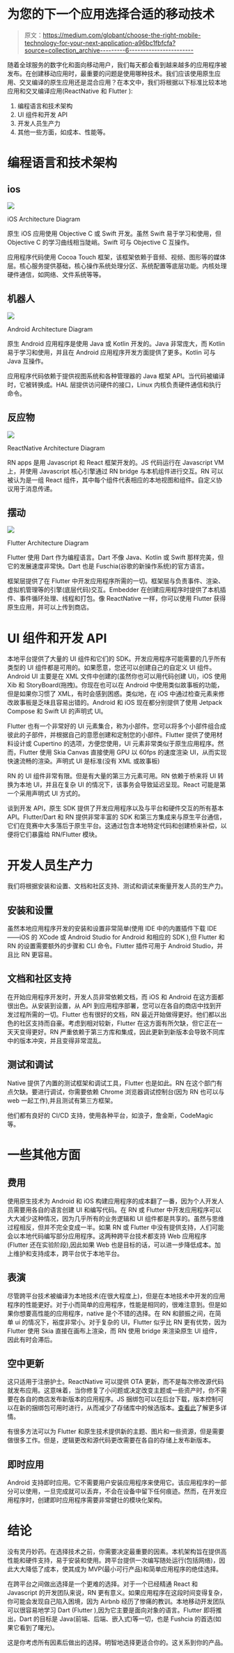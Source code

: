 # 为您的下一个应用选择合适的移动技术

> 原文：<https://medium.com/globant/choose-the-right-mobile-technology-for-your-next-application-a96bc1fbfcfa?source=collection_archive---------6----------------------->

随着全球服务的数字化和面向移动用户，我们每天都会看到越来越多的应用程序被发布。在创建移动应用时，最重要的问题是使用哪种技术。我们应该使用原生应用、交叉编译的原生应用还是混合应用？在本文中，我们将根据以下标准比较本地应用和交叉编译应用(ReactNative 和 Flutter ):

1.  编程语言和技术架构
2.  UI 组件和开发 API
3.  开发人员生产力
4.  其他一些方面，如成本、性能等。

# 编程语言和技术架构

## ios

![](img/b95ae20c8f4d73f908850e0822ba7a16.png)

iOS Architecture Diagram

原生 iOS 应用使用 Objective C 或 Swift 开发。虽然 Swift 易于学习和使用，但 Objective C 的学习曲线相当陡峭。Swift 可与 Objective C 互操作。

应用程序代码使用 Cocoa Touch 框架，该框架依赖于音频、视频、图形等的媒体层。核心服务提供基础，核心操作系统处理分区、系统配置等底层功能。内核处理硬件通信，如网络、文件系统等等。

## 机器人

![](img/d3f6a1f4329a35482b558316810e8fea.png)

Android Architecture Diagram

原生 Android 应用程序是使用 Java 或 Kotlin 开发的。Java 非常庞大，而 Kotlin 易于学习和使用，并且在 Android 应用程序开发方面提供了更多。Kotlin 可与 Java 互操作。

应用程序代码依赖于提供视图系统和各种管理器的 Java 框架 API。当代码被编译时，它被转换成。HAL 层提供访问硬件的接口，Linux 内核负责硬件通信和执行命令。

## 反应物

![](img/4734f465a97040774095256190d60fff.png)

ReactNative Architecture Diagram

RN apps 是用 Javascript 和 React 框架开发的。JS 代码运行在 Javascript VM 上，并使用 Javascript 核心引擎通过 RN bridge 与本机组件进行交互。RN 可以被认为是一组 React 组件，其中每个组件代表相应的本地视图和组件。自定义协议用于消息传递。

## 摆动

![](img/0107bb93cfa5878b6d11ccaf21f2f6d6.png)

Flutter Architecture Diagram

Flutter 使用 Dart 作为编程语言。Dart 不像 Java、Kotlin 或 Swift 那样完美，但它的发展速度非常快。Dart 也是 Fuschia(谷歌的新操作系统)的官方语言。

框架层提供了在 Flutter 中开发应用程序所需的一切。框架层与负责事件、渲染、虚拟机管理等的引擎(底层代码)交互。Embedder 在创建应用程序时提供了本机插件、事件循环处理、线程和打包。像 ReactNative 一样，你可以使用 Flutter 获得原生应用，并可以上传到商店。

# UI 组件和开发 API

本地平台提供了大量的 UI 组件和它们的 SDK。开发应用程序可能需要的几乎所有类型的 UI 组件都是可用的。如果愿意，您还可以创建自己的自定义 UI 组件。Android UI 主要是在 XML 文件中创建的(虽然你也可以用代码创建 UI)，iOS 使用 Xib 和 StoryBoard(拖拽)。你现在也可以在 Android 中使用类似故事板的功能，但是如果你习惯了 XML，有时会感到困惑。类似地，在 iOS 中通过检查元素来修改故事板是乏味且容易出错的。Android 和 iOS 现在都分别提供了使用 Jetpack Compose 和 Swift UI 的声明式 UI。

Flutter 也有一个非常好的 UI 元素集合，称为小部件。您可以将多个小部件组合成彼此的子部件，并根据自己的意愿创建和定制您的小部件。Flutter 提供了使用材料设计或 Cupertino 的选项，方便您使用，UI 元素非常类似于原生应用程序。然而，Flutter 使用 Skia Canvas 直接使用 GPU 以 60fps 的速度渲染 UI，从而实现快速流畅的渲染。声明式 UI 是标准(没有 XML 或故事板)

RN 的 UI 组件非常有限。但是有大量的第三方元素可用。RN 依赖于桥来将 UI 转换为本地 UI，并且在复杂 UI 的情况下，该事务会导致延迟呈现。React 可能是第一个采用声明式 UI 方式的。

谈到开发 API，原生 SDK 提供了开发应用程序以及与平台和硬件交互的所有基本 API。Flutter/Dart 和 RN 提供非常丰富的 SDK 和第三方集成来与原生平台通信，它们在竞赛中大多落后于原生平台。这通过包含本地特定代码和创建桥来补偿，以便将它们暴露给 RN/Flutter 模块。

# 开发人员生产力

我们将根据安装和设置、文档和社区支持、测试和调试来衡量开发人员的生产力。

## 安装和设置

虽然本地应用程序开发的安装和设置非常简单(使用 IDE 中的内置插件下载 IDE——iOS 的 XCode 或 Android Studio for Android 和相应的 SDK ),但 Flutter 和 RN 的设置需要额外的步骤和 CLI 命令。Flutter 插件可用于 Android Studio，并且比 RN 更容易。

## 文档和社区支持

在开始应用程序开发时，开发人员非常依赖文档，而 iOS 和 Android 在这方面都很出色。从安装到设置，从 API 到应用程序部署，您可以在各自的商店中找到开发过程所需的一切。Flutter 也有很好的文档，RN 最近开始做得更好。他们都以出色的社区支持而自豪。考虑到相对较新，Flutter 在这方面有所欠缺，但它正在一天天变得更好。RN 严重依赖于第三方库和集成，因此更新到新版本会导致不同库中的版本冲突，并且变得非常混乱。

## 测试和调试

Native 提供了内置的测试框架和调试工具，Flutter 也是如此。RN 在这个部门有点欠缺。要进行调试，你需要依赖 Chrome 浏览器调试控制台(因为 RN 也可以与 web 一起工作),并且测试有第三方框架。

他们都有良好的 CI/CD 支持，使用各种平台，如浪子，詹金斯，CodeMagic 等。

# 一些其他方面

## 费用

使用原生技术为 Android 和 iOS 构建应用程序的成本翻了一番，因为个人开发人员需要用各自的语言创建 UI 和编写代码。在 RN 或 Flutter 中开发应用程序可以大大减少这种情况，因为几乎所有的业务逻辑和 UI 组件都是共享的。虽然与思维过程相反，但并不完全变成一半。如果 RN 或 Flutter 中没有提供支持，人们可能会以本地代码编写部分应用程序。这两种跨平台技术都支持 Web 应用程序(Flutter 还在实验阶段),因此如果 Web 也是目标的话，可以进一步降低成本。加上维护和支持成本，跨平台优于本地平台。

## 表演

尽管跨平台技术被编译为本地技术(在很大程度上)，但是在本地技术中开发的应用程序的性能更好。对于小而简单的应用程序，性能是相同的，很难注意到。但是如果你想要高性能的应用程序，native 是个不错的选择。在 RN 和颤振之间，在简单 ui 的情况下，裕度非常小。对于复杂的 UI，Flutter 似乎比 RN 更有优势，因为 Flutter 使用 Skia 直接在画布上渲染，而 RN 使用 bridge 来渲染原生 UI 组件，因此有时会滞后。

## 空中更新

这只适用于注册护士。ReactNative 可以提供 OTA 更新，而不是每次修改源代码就发布应用。这意味着，当你修复了小问题或决定改变主题或一些资产时，你不需要在各自的商店发布新版本的应用程序。JS 捆绑包可以在后台下载，版本控制可以在新的捆绑包可用时进行，从而减少了存储库中的候选版本。[查看此](/react-native-training/understanding-react-native-deployments-6e54157920b7)了解更多详情。

有很多方法可以为 Flutter 和原生技术提供新的主题、图片和一些资源，但是需要做很多工作。但是，逻辑更改和源代码更改需要在各自的存储上发布新版本。

## 即时应用

Android 支持即时应用。它不需要用户安装应用程序来使用它。该应用程序的一部分可以使用，一旦完成就可以丢弃，不会在设备中留下任何痕迹。然而，在开发应用程序时，创建即时应用程序需要非常健壮的模块化架构。

# 结论

没有灵丹妙药。在选择技术之前，你需要决定最重要的因素。本机架构旨在提供高性能和硬件支持，易于安装和使用。跨平台提供一次编写随处运行(包括网络)，因此大大降低了成本，使其成为 MVP(最小可行产品)和简单应用程序的绝佳选择。

在跨平台之间做出选择是一个更难的选择。对于一个已经精通 React 和 Javascript 的开发团队来说，RN 更有意义。如果应用程序在这段时间变得复杂，你可能会发现自己陷入困境，因为 Airbnb 经历了惨痛的教训。本地移动开发团队可以很容易地学习 Dart (Flutter ),因为它主要是面向对象的语言。Flutter 即将推出，Dart 的目标是 Java(前端、后端、嵌入式)等一切，也是 Fushcia 的首选(如果它看到了曙光)。

这是你考虑所有因素后做出的选择。明智地选择更适合你的。这关系到你的产品。